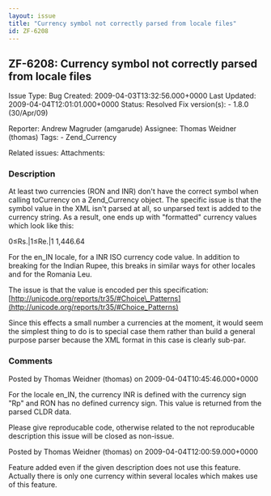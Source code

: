 ```yaml
---
layout: issue
title: "Currency symbol not correctly parsed from locale files"
id: ZF-6208
---
```


ZF-6208: Currency symbol not correctly parsed from locale files
---------------------------------------------------------------

 Issue Type: Bug Created: 2009-04-03T13:32:56.000+0000 Last Updated: 2009-04-04T12:01:01.000+0000 Status: Resolved Fix version(s): - 1.8.0 (30/Apr/09)
 
 Reporter:  Andrew Magruder (amgarude)  Assignee:  Thomas Weidner (thomas)  Tags: - Zend\_Currency
 
 Related issues: 
 Attachments: 
### Description

At least two currencies (RON and INR) don't have the correct symbol when calling toCurrency on a Zend\_Currency object. The specific issue is that the symbol value in the XML isn't parsed at all, so unparsed text is added to the currency string. As a result, one ends up with "formatted" currency values which look like this:

0≤Rs.|1≤Re.|1 1,446.64

For the en\_IN locale, for a INR ISO currency code value. In addition to breaking for the Indian Rupee, this breaks in similar ways for other locales and for the Romania Leu.

The issue is that the value is encoded per this specification: [http://unicode.org/reports/tr35/#Choice\_Patterns](http://unicode.org/reports/tr35/#Choice_Patterns)

Since this effects a small number a currencies at the moment, it would seem the simplest thing to do is to special case them rather than build a general purpose parser because the XML format in this case is clearly sub-par.

 

 

### Comments

Posted by Thomas Weidner (thomas) on 2009-04-04T10:45:46.000+0000

For the locale en\_IN, the currency INR is defined with the currency sign "Rp" and RON has no defined currency sign. This value is returned from the parsed CLDR data.

Please give reproducable code, otherwise related to the not reproducable description this issue will be closed as non-issue.

 

 

Posted by Thomas Weidner (thomas) on 2009-04-04T12:00:59.000+0000

Feature added even if the given description does not use this feature. Actually there is only one currency within several locales which makes use of this feature.

 

 